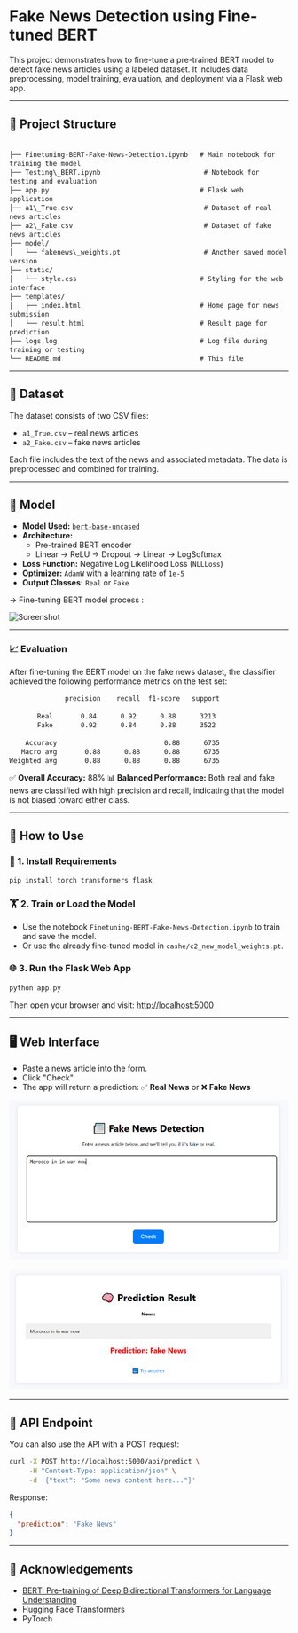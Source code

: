 #  Fake News Detection using Fine-tuned BERT

This project demonstrates how to fine-tune a pre-trained BERT model to detect fake news articles using a labeled dataset. It includes data preprocessing, model training, evaluation, and deployment via a Flask web app.

---

## 📁 Project Structure

```

├── Finetuning-BERT-Fake-News-Detection.ipynb   # Main notebook for training the model
├── Testing\_BERT.ipynb                          # Notebook for testing and evaluation
├── app.py                                      # Flask web application
├── a1\_True.csv                                 # Dataset of real news articles
├── a2\_Fake.csv                                 # Dataset of fake news articles
├── model/
│   └── fakenews\_weights.pt                     # Another saved model version
├── static/
│   └── style.css                               # Styling for the web interface
├── templates/
│   ├── index.html                              # Home page for news submission
│   └── result.html                             # Result page for prediction
├── logs.log                                    # Log file during training or testing
└── README.md                                   # This file

````

---

## 🧪 Dataset

The dataset consists of two CSV files:

- `a1_True.csv` – real news articles
- `a2_Fake.csv` – fake news articles

Each file includes the text of the news and associated metadata. The data is preprocessed and combined for training.

---

## 🧠 Model

- **Model Used:** [`bert-base-uncased`](https://huggingface.co/bert-base-uncased)
- **Architecture:**
  - Pre-trained BERT encoder
  - Linear → ReLU → Dropout → Linear → LogSoftmax
- **Loss Function:** Negative Log Likelihood Loss (`NLLLoss`)
- **Optimizer:** `AdamW` with a learning rate of `1e-5`
- **Output Classes:** `Real` or `Fake`


-> Fine-tuning BERT model process :

![Screenshot](imgs/process.png)

---

### 📈 Evaluation

After fine-tuning the BERT model on the fake news dataset, the classifier achieved the following performance metrics on the test set:

```
              precision    recall  f1-score   support

       Real       0.84      0.92      0.88      3213
       Fake       0.92      0.84      0.88      3522

    Accuracy                           0.88      6735
   Macro avg       0.88      0.88      0.88      6735
Weighted avg       0.88      0.88      0.88      6735
```

✅ **Overall Accuracy:** 88%
📊 **Balanced Performance:** Both real and fake news are classified with high precision and recall, indicating that the model is not biased toward either class.

---

## 🚀 How to Use

### 🔧 1. Install Requirements

```bash
pip install torch transformers flask
````

### 🏋️ 2. Train or Load the Model

* Use the notebook `Finetuning-BERT-Fake-News-Detection.ipynb` to train and save the model.
* Or use the already fine-tuned model in `cashe/c2_new_model_weights.pt`.

### 🌐 3. Run the Flask Web App

```bash
python app.py
```

Then open your browser and visit: [http://localhost:5000](http://localhost:5000)

---

## 🖥️ Web Interface

* Paste a news article into the form.
* Click "Check".
* The app will return a prediction: ✅ **Real News** or ❌ **Fake News**


![Screenshot](imgs/img1.png)

![Screenshot](imgs/img2.png)


---

## 🧪 API Endpoint

You can also use the API with a POST request:

```bash
curl -X POST http://localhost:5000/api/predict \
     -H "Content-Type: application/json" \
     -d '{"text": "Some news content here..."}'
```

Response:

```json
{
  "prediction": "Fake News"
}
```

---

## 🙌 Acknowledgements

* [BERT: Pre-training of Deep Bidirectional Transformers for Language Understanding](https://arxiv.org/abs/1810.04805)
* Hugging Face Transformers
* PyTorch
